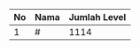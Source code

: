 | No | Nama            | Jumlah Level |
|----|-----------------|--------------|
| 1  | #    |    1114        |
